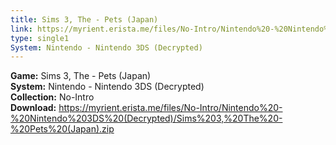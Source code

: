 ```yaml
---
title: Sims 3, The - Pets (Japan)
link: https://myrient.erista.me/files/No-Intro/Nintendo%20-%20Nintendo%203DS%20(Decrypted)/Sims%203,%20The%20-%20Pets%20(Japan).zip
type: single1
System: Nintendo - Nintendo 3DS (Decrypted)
---
```

<b>Game:</b> Sims 3, The - Pets (Japan)<br>
<b>System:</b> Nintendo - Nintendo 3DS (Decrypted)<br>
<b>Collection:</b> No-Intro<br>
<b>Download:</b> https://myrient.erista.me/files/No-Intro/Nintendo%20-%20Nintendo%203DS%20(Decrypted)/Sims%203,%20The%20-%20Pets%20(Japan).zip